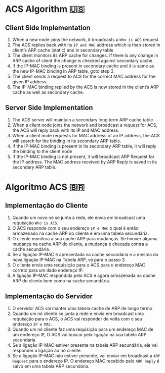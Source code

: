 # ACS Algorithm :us:

## Client Side Implementation
1. When a new node joins the network, it broadcasts a `Who is ACS` request.
2. The ACS replies back with its `IP and MAC` address which is then stored in client’s ARP cache (static) and in secondary table.
3. The client monitors its ARP cache for changes. If there is any change in ARP cache of client the change is checked against secondary cache.
4. If the IP-MAC binding is present in secondary cache and it is same as the new IP-MAC binding in ARP table, goto step 3.
5. The client sends a request to ACS for the correct MAC address for the given IP address.
6. The IP-MAC binding replied by the ACS is now stored in the client’s ARP cache as well as secondary cache.

## Server Side Implementation
1. The ACS server will maintain a secondary long term ARP cache table.
2. When a client node joins the network and broadcast a request for ACS, the ACS will reply back with its IP and MAC address.
3. When a client node requests for MAC address of an IP address, the ACS will search for the  binding  in  its secondary ARP table.
4. If the IP-MAC binding is present in its secondary ARP table, it will reply the binding to the client node
5. If the IP-MAC binding is not present, it will broadcast ARP Request for the IP address. The MAC address received by ARP Reply is saved in its secondary ARP table.

# Algoritmo ACS 🇧🇷

## Implementação do Cliente
1. Quando um novo nó se junta à rede, ele envia em broadcast uma requisição `Who is ACS`.
2. O ACS responde com o seu endereço `IP e MAC` o qual é então armazenado na cache ARP do cliente e em uma tabela secundária.
3. O cliente monitora a sua cache ARP para mudanças. Se houver alguma mudança na cache ARP do cliente, a mudança é checada contra a cache secundária.
4. Se a ligação IP-MAC é apresentada na cache secundária e a mesma da nova ligação IP-MAC na Tabela ARP, vá para o passo 3.
5. O cliente envia uma requisição para o ACS para o endereço MAC correto para um dado endereço IP.
6. A ligação IP-MAC respondida pelo ACS é agora armazenada na cache ARP do cliente bem como na cache secundária.

## Implementação do Servidor
1. O servidor ACS vai manter uma tabela cache de ARP de longo termo.
2. Quando um nó cliente se junta à rede e envia em broadcast uma requisição para o ACS, o ACS vai responder de volta com o seu endereço `IP e MAC.`
3. Quando um nó cliente faz uma requisição para um endereço MAC de um endereço IP, O ACS vai buscar pela ligação na sua tabela ARP secundária.
4. Se a ligação IP-MAC estiver presente na tabela ARP secundária, ele vai responder a ligação ao nó cliente.
5. Se a ligação IP-MAC não estiver presente, vai enviar em broadcast a `ARP Request` para o endereço IP. O endereço MAC recebido pelo `ARP Reply` é salvo em uma tabela ARP secundária.
